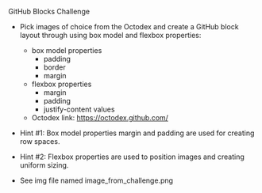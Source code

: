 GitHub Blocks Challenge

- Pick images of choice from the Octodex and create a GitHub block layout through using box model and flexbox properties:
    - box model properties
         - padding
         - border
         - margin
    - flexbox properties
         - margin
         - padding
         - justify-content values
    - Octodex link:   https://octodex.github.com/


- Hint #1: Box model properties margin and padding are used for creating row spaces.
- Hint #2: Flexbox properties are used to position images and creating uniform sizing.
- See img file named image_from_challenge.png